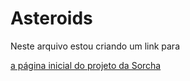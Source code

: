 # Asteroids
<!DOCTYPE html>
<html lang="en-US">
 <head>
  <meta charset="utf-8">
  <meta name="viewport" content="widht=device-widht">
 </head>
  <body>
<p>Neste arquivo estou criando um link para</p>
  <a 
    href="https://www.github.com/Silky-number8/Asteroids/tree/main/Links/"
    title="A página inicial do projeto da Sorcha"/>
<p>a página inicial do projeto da Sorcha</p>
  </a>
  </body>
</html>
